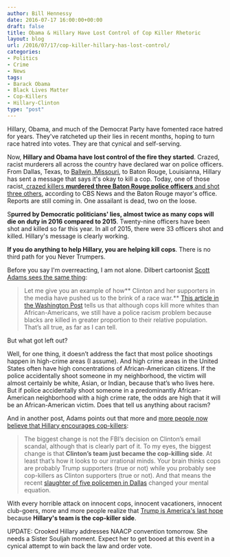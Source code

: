 ```yaml
---
author: Bill Hennessy
date: 2016-07-17 16:00:00+00:00
draft: false
title: Obama & Hillary Have Lost Control of Cop Killer Rhetoric
layout: blog
url: /2016/07/17/cop-killer-hillary-has-lost-control/
categories:
- Politics
- Crime
- News
tags:
- Barack Obama
- Black Lives Matter
- Cop-Killers
- Hillary-Clinton
type: "post"
---
```


Hillary, Obama, and much of the Democrat Party have fomented race hatred for years. They've ratcheted up their lies in recent months, hoping to turn race hatred into votes. They are that cynical and self-serving.

Now, **Hillary and Obama have lost control of the fire they started**. Crazed, racist murderers all across the country have declared war on police officers. From Dallas, Texas, to [Ballwin, Missouri](https://www.stltoday.com/news/local/crime-and-courts/wounded-ballwin-officer-forever-changed-by-injuries-department-says/article_f180374b-1a3f-5023-b3f0-e5bedb4fba27.html), to Baton Rouge, Louisianna, Hillary has sent a message that says it's okay to kill a cop. Today, one of those racist,[ crazed killers **murdered three Baton Rouge police officers** and shot three others](https://www.thegatewaypundit.com/2016/07/baton-rouge-updates-7-officers-shot-3-feared-dead/), according to CBS News and the Baton Rouge mayor's office. Reports are still coming in. One assailant is dead, two on the loose.

S**purred by Democratic politicians' lies, almost twice as many cops will die on duty in 2016 compared to 2015**. Twenty-nine officers have been shot and killed so far this year. In all of 2015, there were 33 officers shot and killed. Hillary's message is clearly working.

**If you do anything to help Hillary, you are helping kill cops**. There is no third path for you Never Trumpers.

Before you say I'm overreacting, I am not alone. Dilbert cartoonist [Scott Adams sees the same thing](https://blog.dilbert.com/post/147247313346/when-persuasion-turns-deadly):



> Let me give you an example of how** Clinton and her supporters in the media have pushed us to the brink of a race war.** [This article in the Washington Post](https://t.umblr.com/redirect?z=https%3A%2F%2Fwww.washingtonpost.com%2Fnews%2Fpost-nation%2Fwp%2F2016%2F07%2F11%2Farent-more-white-people-than-black-people-killed-by-police-yes-but-no%2F%3Fhpid%3Dhp_hp-top-table-main_whiteshootings-pn-8am%253Ahomepage%252Fstory&t=MDMzODg5Yzg4YTgwMzFjMGJjNDA2YmEyNDY1MGZiOTA3OWY2MDI2OCx2QkZJWFJaSw%3D%3D) tells us that although cops kill more whites than African-Americans, we still have a police racism problem because blacks are killed in greater proportion to their relative population. That’s all true, as far as I can tell.

But what got left out?

Well, for one thing, it doesn’t address the fact that most police shootings happen in high-crime areas (I assume). And high crime areas in the United States often have high concentrations of African-American citizens. If the police accidentally shoot someone in my neighborhood, the victim will almost certainly be white, Asian, or Indian, because that’s who lives here. But if police accidentally shoot someone in a predominantly African-American neighborhood with a high crime rate, the odds are high that it will be an African-American victim. Does that tell us anything about racism?



And in another post, Adams points out that more and [more people now believe that Hillary encourages cop-killers](https://blog.dilbert.com/post/147395227526/cop-killers-versus-racists):



> The biggest change is not the FBI’s decision on Clinton’s email scandal, although that is clearly part of it. To my eyes, the biggest change is that **Clinton’s team just became the cop-killing side**. At least that’s how it looks to our irrational minds. Your brain thinks cops are probably Trump supporters (true or not) while you probably see cop-killers as Clinton supporters (true or not). And that means the recent [slaughter of five policemen in Dallas](https://t.umblr.com/redirect?z=https%3A%2F%2Fen.wikipedia.org%2Fwiki%2F2016_shooting_of_Dallas_police_officers&t=OWUzODg1OTg1NTZlMDQ5ZGVjZTEyYzFjODI4Mjc1NGY4NGNkNjIwYyxEUHoxeWtjVQ%3D%3D) changed your mental equation.



With every horrible attack on innocent cops, innocent vacationers, innocent club-goers, more and more people realize that [Trump is America's last hope](https://hennessysview.com/2015/12/20/its-time-to-choose/) because **Hillary's team is the cop-killer side**.

UPDATE: Crooked Hillary addresses NAACP convention tomorrow. She needs a Sister Souljah moment. Expect her to get booed at this event in a cynical attempt to win back the law and order vote.

